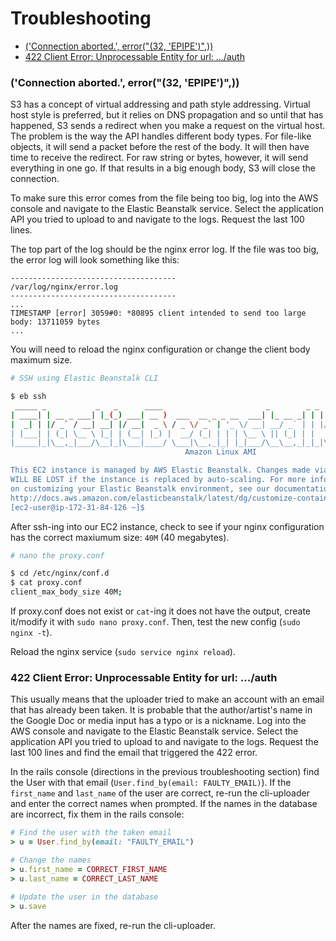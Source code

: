 # Troubleshooting

- [('Connection aborted.', error("(32, 'EPIPE')",))](#connection-aborted-error32-epipe)
- [422 Client Error: Unprocessable Entity for url: .../auth](#422-client-error-unprocessable-entity-for-url-auth)

### ('Connection aborted.', error("(32, 'EPIPE')",))

S3 has a concept of virtual addressing and path style addressing. Virtual host style is preferred, but it relies on DNS propagation and so until that has happened, S3 sends a redirect when you make a request on the virtual host. The problem is the way the API handles different body types. For file-like objects, it will send a packet before the rest of the body. It will then have time to receive the redirect. For raw string or bytes, however, it will send everything in one go. If that results in a big enough body, S3 will close the connection.

To make sure this error comes from the file being too big, log into the AWS console and navigate to the Elastic Beanstalk service. Select the application API you tried to upload to and navigate to the logs. Request the last 100 lines.

The top part of the log should be the nginx error log. If the file was too big, the error log will look something like this:
```
-------------------------------------
/var/log/nginx/error.log
-------------------------------------
...
TIMESTAMP [error] 3059#0: *80895 client intended to send too large body: 13711059 bytes
...
```

You will need to reload the nginx configuration or change the client body maximum size.
```sh
# SSH using Elastic Beanstalk CLI

$ eb ssh
 _____ _           _   _      ____                       _        _ _
| ____| | __ _ ___| |_(_) ___| __ )  ___  __ _ _ __  ___| |_ __ _| | | __
|  _| | |/ _` / __| __| |/ __|  _ \ / _ \/ _` | '_ \/ __| __/ _` | | |/ /
| |___| | (_| \__ \ |_| | (__| |_) |  __/ (_| | | | \__ \ || (_| | |   <
|_____|_|\__,_|___/\__|_|\___|____/ \___|\__,_|_| |_|___/\__\__,_|_|_|\_\
                                       Amazon Linux AMI

This EC2 instance is managed by AWS Elastic Beanstalk. Changes made via SSH
WILL BE LOST if the instance is replaced by auto-scaling. For more information
on customizing your Elastic Beanstalk environment, see our documentation here:
http://docs.aws.amazon.com/elasticbeanstalk/latest/dg/customize-containers-ec2.html
[ec2-user@ip-172-31-84-126 ~]$ 
```

After ssh-ing into our EC2 instance, check to see if your nginx configuration has the correct maxiumum size: `40M` (40 megabytes).
```sh
# nano the proxy.conf

$ cd /etc/nginx/conf.d
$ cat proxy.conf
client_max_body_size 40M;
```

If proxy.conf does not exist or `cat`-ing it does not have the output, create it/modify it with `sudo nano proxy.conf`. Then, test the new config (`sudo nginx -t`).

Reload the nginx service (`sudo service nginx reload`).


### 422 Client Error: Unprocessable Entity for url: .../auth

This usually means that the uploader tried to make an account with an email that has already been taken. It is probable that the author/artist's name in the Google Doc or media input has a typo or is a nickname. Log into the AWS console and navigate to the Elastic Beanstalk service. Select the application API you tried to upload to and navigate to the logs. Request the last 100 lines and find the email that triggered the 422 error.

In the rails console (directions in the previous troubleshooting section) find the User with that email (`User.find_by(email: FAULTY_EMAIL)`). If the `first_name` and `last_name` of the user are correct, re-run the cli-uploader and enter the correct names when prompted. If the names in the database are incorrect, fix them in the rails console:

```rb
# Find the user with the taken email
> u = User.find_by(email: "FAULTY_EMAIL")

# Change the names
> u.first_name = CORRECT_FIRST_NAME
> u.last_name = CORRECT_LAST_NAME

# Update the user in the database
> u.save
```

After the names are fixed, re-run the cli-uploader.
